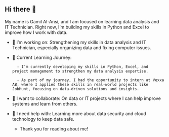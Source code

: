 ## Hi there 👋

My name is Gamil Al-Ansi, and I am focused on learning data analysis and IT Technician. Right now, I’m building my skills in Python and Excel to improve how I work with data.

- 🔭 I’m working on: Strengthening my skills in data analysis and IT Technician, especially organizing data and fixing computer issues.

- 🌱 Current Learning Journey:

        - I’m currently developing my skills in Python, Excel, and project management to strengthen my data analysis expertise.

        - As part of my journey, I had the opportunity to intern at Vexxa AB, where I applied these skills in real-world projects like JobHunt, focusing on data-driven solutions and insights.

- 👯 I want to collaborate: On data or IT projects where I can help improve systems and learn from others.

- 🤔 I need help with: Learning more about data security and cloud technology to keep data safe.

  - Thank you for reading about me!

<!--
**alansigamil/alansigamil** is a ✨ _special_ ✨ repository because its `README.md` (this file) appears on your GitHub profile.

Here are some ideas to get you started:

- 🔭 I’m currently working on ...
- 🌱 I’m currently learning ...
- 👯 I’m looking to collaborate on ...
- 🤔 I’m looking for help with ...
- 💬 Ask me about ...
- 📫 How to reach me: ...
- 😄 Pronouns: ...
- ⚡ Fun fact: ...
-->
